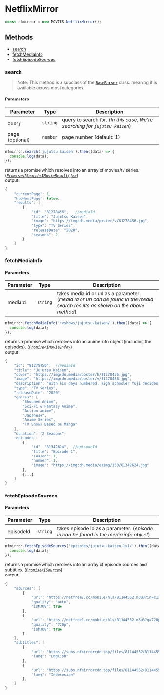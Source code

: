 <h1>NetflixMirror</h1>

```ts
const nfmirror = new MOVIES.NetflixMirror();
```

<h2>Methods</h2>

- [search](#search)
- [fetchMediaInfo](#fetchmediainfo)
- [fetchEpisodeSources](#fetchepisodesources)

### search

> Note: This method is a subclass of the [`BaseParser`](https://github.com/consumet/extensions/blob/master/src/models/base-parser.ts) class. meaning it is available across most categories.

<h4>Parameters</h4>

| Parameter       | Type     | Description                                                                 |
| --------------- | -------- | --------------------------------------------------------------------------- |
| query           | `string` | query to search for. (_In this case, We're searching for `jujutsu kaisen`_) |
| page (optional) | `number` | page number (default: 1)                                                    |

```ts
nfmirror.search('jujutsu kaisen').then((data) => {
  console.log(data);
});
```

returns a promise which resolves into an array of movies/tv series. (_[`Promise<ISearch<IMovieResult[]>>`](https://github.com/consumet/extensions/blob/master/src/models/types.ts#L233-L241)_)\
output:

```js
{
    "currentPage": 1,
    "hasNextPage": false,
    "results": [
        {
            "id": "81278456",   //mediaId
            "title": "Jujutsu Kaisen",
            "image": "https://imgcdn.media/poster/v/81278456.jpg",
            "type": "TV Series",
            "releaseDate": "2020",
            "seasons": 2
        }
    ]
}
```

### fetchMediaInfo

<h4>Parameters</h4>

| Parameter | Type     | Description                                                                                                                     |
| --------- | -------- | ------------------------------------------------------------------------------------------------------------------------------- |
| mediaId   | `string` | takes media id or url as a parameter. (_media id or url can be found in the media search results as shown on the above method_) |

```ts
nfmirror.fetchMediaInfo('tvshows/jujutsu-kaisen/').then((data) => {
  console.log(data);
});
```

returns a promise which resolves into an anime info object (including the episodes). (_[`Promise<IMovieInfo>`](https://github.com/consumet/extensions/blob/master/src/models/types.ts#L243-L254)_)\
output:

```js
{
    "id": "81278456",  //mediaId
    "title": "Jujutsu Kaisen",
    "cover": "https://imgcdn.media/poster/h/81278456.jpg",
    "image": "https://imgcdn.media/poster/v/81278456.jpg",
    "description": "With his days numbered, high schooler Yuji decides to hunt down and consume the remaining 19 fingers of a deadly curse so it can die with him.",
    "type": "TV Series",
    "releaseDate": "2020",
    "genres": [
        "Shounen Anime",
        "Sci-Fi & Fantasy Anime",
        "Action Anime",
        "Japanese",
        "Anime Series",
        "TV Shows Based on Manga"
    ],
    "duration": "2 Seasons",
    "episodes": [
        {
            "id": "81342624",  //episodeId
            "title": "Episode 1",
            "season": 1,
            "number": 1,
            "image": "https://imgcdn.media/epimg/150/81342624.jpg"
        },
        {...}
    ]
}
```

### fetchEpisodeSources

<h4>Parameters</h4>

| Parameter         | Type                                                                                                   | Description                                                                                                                                               |
| ----------------- | ------------------------------------------------------------------------------------------------------ | --------------------------------------------------------------------------------------------------------------------------------------------------------- |
| episodeId         | `string`                                                                                               | takes episode id as a parameter. (_episode id can be found in the media info object_)                                                                     |


```ts
nfmirror.fetchEpisodeSources('episodes/jujutsu-kaisen-1x1/').then((data) => {
  console.log(data);
});
```

returns a promise which resolves into an array of episode sources and subtitles. (_[`Promise<ISource>`](https://github.com/consumet/extensions/blob/master/src/models/types.ts#L300-L306)_)\
output:

```js
{
    "sources": [
        {
            "url": "https://netfree2.cc/mobile/hls/81144552.m3u8?in=c13d86535b2c2bcbad85ad2e9c5fd88b::dab25e5a90ee6200984516641675bf09::1746106954::ni",
            "quality": "auto",
            "isM3U8": true
        },
        {
            "url": "https://netfree2.cc/mobile/hls/81144552.m3u8?q=720p&in=c13d86535b2c2bcbad85ad2e9c5fd88b::dab25e5a90ee6200984516641675bf09::1746106954::ni",
            "quality": "720p",
            "isM3U8": true
        }
    ],
    "subtitles": [
        {
            "url": "https://subs.nfmirrorcdn.top/files/81144552/81144552-en.srt",
            "lang": "English"
        },
        {
            "url": "https://subs.nfmirrorcdn.top/files/81144552/81144552-id.srt",
            "lang": "Indonesian"
        },
    ]
}
```

